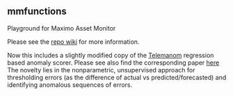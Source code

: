 ## mmfunctions

Playground for Maximo Asset Monitor

Please see the [repo wiki](https://github.com/sedgewickmm18/mmfunctions/wiki) for more information.


Now this includes a slightly modified copy of the [Telemanom](https://github.com/khundman/telemanom) regression based anomaly scorer. Please see also find the corresponding paper [here](https://arxiv.org/abs/1802.04431)
The novelty lies in the nonparametric, unsupervised approach for thresholding errors (as the difference of actual vs predicted/forecasted) and identifying anomalous sequences of errors.

